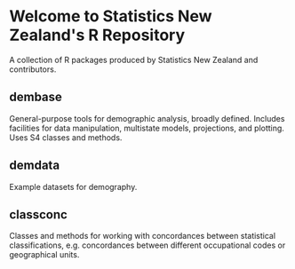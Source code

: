 # Welcome to Statistics New Zealand's R Repository

A collection of R packages produced by Statistics New Zealand and contributors.


## dembase

General-purpose tools for demographic analysis, broadly defined.  Includes facilities for data manipulation, multistate models, projections, and plotting.  Uses S4 classes and methods.

## demdata

Example datasets for demography.

## classconc

Classes and methods for working with concordances between statistical classifications, e.g. concordances between different occupational codes or geographical units.

